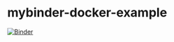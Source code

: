 # mybinder-docker-example
[![Binder](https://mybinder.org/badge_logo.svg)](https://mybinder.org/v2/gh/elben10/mybinder-docker-example/master?urlpath=lab)
